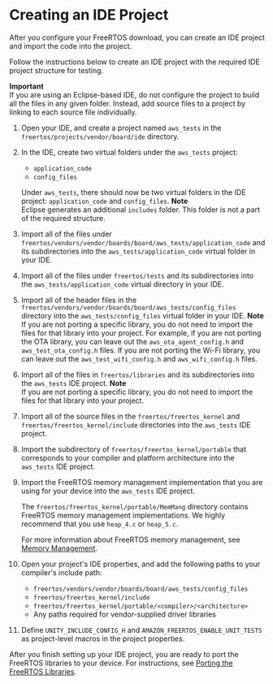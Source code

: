 # Creating an IDE Project<a name="porting-create-project"></a>

After you configure your FreeRTOS download, you can create an IDE project and import the code into the project\.

Follow the instructions below to create an IDE project with the required IDE project structure for testing\. 

**Important**  
If you are using an Eclipse\-based IDE, do not configure the project to build all the files in any given folder\. Instead, add source files to a project by linking to each source file individually\.

1. Open your IDE, and create a project named `aws_tests` in the `freertos/projects/vendor/board/ide` directory\.

1. In the IDE, create two virtual folders under the `aws_tests` project:
   + `application_code`
   + `config_files`

   Under `aws_tests`, there should now be two virtual folders in the IDE project: `application_code` and `config_files`\.
**Note**  
Eclipse generates an additional `includes` folder\. This folder is not a part of the required structure\.

1. Import all of the files under `freertos/vendors/vendor/boards/board/aws_tests/application_code` and its subdirectories into the `aws_tests/application_code` virtual folder in your IDE\.

1. Import all of the files under `freertos/tests` and its subdirectories into the `aws_tests/application_code` virtual directory in your IDE\.

1. Import all of the header files in the `freertos/vendors/vendor/boards/board/aws_tests/config_files` directory into the `aws_tests/config_files` virtual folder in your IDE\.
**Note**  
If you are not porting a specific library, you do not need to import the files for that library into your project\. For example, if you are not porting the OTA library, you can leave out the `aws_ota_agent_config.h` and `aws_test_ota_config.h` files\. If you are not porting the Wi\-Fi library, you can leave out the `aws_test_wifi_config.h` and `aws_wifi_config.h` files\.

1. Import all of the files in `freertos/libraries` and its subdirectories into the `aws_tests` IDE project\.
**Note**  
If you are not porting a specific library, you do not need to import the files for that library into your project\.

1. Import all of the source files in the `freertos/freertos_kernel` and `freertos/freertos_kernel/include` directories into the `aws_tests` IDE project\.

1. Import the subdirectory of `freertos/freertos_kernel/portable` that corresponds to your compiler and platform architecture into the `aws_tests` IDE project\.

1. Import the FreeRTOS memory management implementation that you are using for your device into the `aws_tests` IDE project\.

   The `freertos/freertos_kernel/portable/MemMang` directory contains FreeRTOS memory management implementations\. We highly recommend that you use `heap_4.c` or `heap_5.c`\.

   For more information about FreeRTOS memory management, see [Memory Management](https://www.freertos.org/a00111.html)\.

1. Open your project's IDE properties, and add the following paths to your compiler's include path:
   + `freertos/vendors/vendor/boards/board/aws_tests/config_files`
   + `freertos/freertos_kernel/include`
   + `freertos/freertos_kernel/portable/<compiler>/<architecture>`
   + Any paths required for vendor\-supplied driver libraries

1. Define `UNITY_INCLUDE_CONFIG_H` and `AMAZON_FREERTOS_ENABLE_UNIT_TESTS` as project\-level macros in the project properties\.

After you finish setting up your IDE project, you are ready to port the FreeRTOS libraries to your device\. For instructions, see [Porting the FreeRTOS Libraries](afr-porting.md)\.